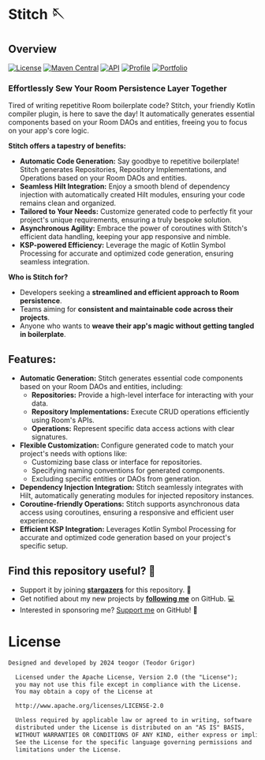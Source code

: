 # Stitch 🪡

## Overview
[![License](https://img.shields.io/badge/License-Apache%202.0-blue.svg)](https://opensource.org/licenses/Apache-2.0)
[![Maven Central](https://img.shields.io/maven-central/v/dev.teogor.stitch/bom.svg?label=Maven%20Central)](https://central.sonatype.com/search?q=g%3Adev.teogor.stitch+a%3Aapi&smo=true)
[![API](https://img.shields.io/badge/API-24%2B-brightgreen.svg?style=flat)](https://android-arsenal.com/api?level=24)
[![Profile](https://source.teogor.dev/badges/teogor-github.svg)](https://github.com/teogor)
[![Portfolio](https://source.teogor.dev/badges/teogor-dev.svg)](https://source.teogor.dev)

### Effortlessly Sew Your Room Persistence Layer Together

Tired of writing repetitive Room boilerplate code? Stitch, your friendly Kotlin compiler plugin, is here to save the day! It automatically generates essential components based on your Room DAOs and entities, freeing you to focus on your app's core logic.

**Stitch offers a tapestry of benefits:**

* **Automatic Code Generation:** Say goodbye to repetitive boilerplate! Stitch generates Repositories, Repository Implementations, and Operations based on your Room DAOs and entities.
* **Seamless Hilt Integration:** Enjoy a smooth blend of dependency injection with automatically created Hilt modules, ensuring your code remains clean and organized.
* **Tailored to Your Needs:** Customize generated code to perfectly fit your project's unique requirements, ensuring a truly bespoke solution.
* **Asynchronous Agility:** Embrace the power of coroutines with Stitch's efficient data handling, keeping your app responsive and nimble.
* **KSP-powered Efficiency:** Leverage the magic of Kotlin Symbol Processing for accurate and optimized code generation, ensuring seamless integration.

**Who is Stitch for?**

* Developers seeking a **streamlined and efficient approach to Room persistence**.
* Teams aiming for **consistent and maintainable code across their projects**.
* Anyone who wants to **weave their app's magic without getting tangled in boilerplate**.

## Features:

* **Automatic Generation:** Stitch generates essential code components based on your Room DAOs and entities, including:
  * **Repositories:** Provide a high-level interface for interacting with your data.
  * **Repository Implementations:** Execute CRUD operations efficiently using Room's APIs.
  * **Operations:** Represent specific data access actions with clear signatures.
* **Flexible Customization:** Configure generated code to match your project's needs with options like:
  * Customizing base class or interface for repositories.
  * Specifying naming conventions for generated components.
  * Excluding specific entities or DAOs from generation.
* **Dependency Injection Integration:** Stitch seamlessly integrates with Hilt, automatically generating modules for injected repository instances.
* **Coroutine-friendly Operations:** Stitch supports asynchronous data access using coroutines, ensuring a responsive and efficient user experience.
* **Efficient KSP Integration:** Leverages Kotlin Symbol Processing for accurate and optimized code generation based on your project's specific setup.

## Find this repository useful? 🩷

* Support it by joining __[stargazers](https://github.com/teogor/stitch/stargazers)__ for this
  repository. 📁
* Get notified about my new projects by __[following me](https://github.com/teogor)__ on GitHub. 💻
* Interested in sponsoring me? [Support me](sponsor.md) on GitHub! 🤝

# License

```xml
Designed and developed by 2024 teogor (Teodor Grigor)

  Licensed under the Apache License, Version 2.0 (the "License");
  you may not use this file except in compliance with the License.
  You may obtain a copy of the License at

  http://www.apache.org/licenses/LICENSE-2.0

  Unless required by applicable law or agreed to in writing, software
  distributed under the License is distributed on an "AS IS" BASIS,
  WITHOUT WARRANTIES OR CONDITIONS OF ANY KIND, either express or implied.
  See the License for the specific language governing permissions and
  limitations under the License.
```
